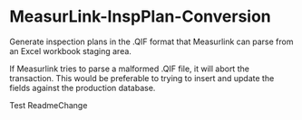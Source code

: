 # MeasurLink-InspPlan-Conversion

Generate inspection plans in the .QIF format that Measurlink can parse from an Excel workbook staging area.

If Measurlink tries to parse a malformed .QIF file, it will abort the transaction. This would be preferable to trying to insert and update the fields
against the production database.

Test ReadmeChange